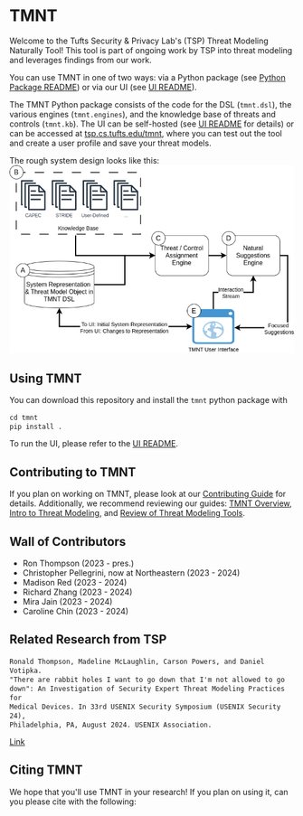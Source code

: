 # TMNT

Welcome to the Tufts Security & Privacy Lab's (TSP) Threat Modeling Naturally Tool! This tool is part of ongoing work by TSP into threat modeling and leverages findings from our work.

You can use TMNT in one of two ways: via a Python package (see [Python Package README](tmnt/README.md)) or via our UI (see [UI README](ui/README.md)).

The TMNT Python package consists of the code for the DSL (`tmnt.dsl`), the various engines (`tmnt.engines`), and the knowledge base of threats and controls (`tmnt.kb`). The UI can be self-hosted (see [UI README](ui/README.md) for details) or can be accessed at [tsp.cs.tufts.edu/tmnt](https://tsp.cs.tufts.edu/tmnt), where you can test out the tool and create a user profile and save your threat models.

The rough system design looks like this:
![system design](project/img/TMNT.drawio.png)

## Using TMNT

You can download this repository and install the `tmnt` python package with
```
cd tmnt
pip install .
```

To run the UI, please refer to the [UI README](ui/README.md).

## Contributing to TMNT

If you plan on working on TMNT, please look at our [Contributing Guide](project/CONTRIBUTING.md) for details. Additionally, we recommend reviewing our guides: [TMNT Overview](project/OVERVIEW.md), [Intro to Threat Modeling](project/IntroThreatModeling.md), and [Review of Threat Modeling Tools](project/ThreatModelingTools.md).

## Wall of Contributors

- Ron Thompson (2023 - pres.)
- Christopher Pellegrini, now at Northeastern (2023 - 2024)
- Madison Red (2023 - 2024)
- Richard Zhang (2023 - 2024)
- Mira Jain (2023 - 2024)
- Caroline Chin (2023 - 2024)

## Related Research from TSP

```
Ronald Thompson, Madeline McLaughlin, Carson Powers, and Daniel Votipka.
"There are rabbit holes I want to go down that I'm not allowed to go
down": An Investigation of Security Expert Threat Modeling Practices for
Medical Devices. In 33rd USENIX Security Symposium (USENIX Security 24),
Philadelphia, PA, August 2024. USENIX Association.
```
[Link](https://www.usenix.org/conference/usenixsecurity24/presentation/thompson)


## Citing TMNT
We hope that you'll use TMNT in your research! If you plan on using it, can you please cite with the following:
```

```
